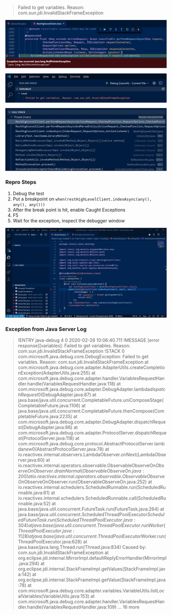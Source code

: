 
>Failed to get variables. Reason: com.sun.jdi.InvalidStackFrameException

![](readme-resources/2020-02-26-09-51-31.png)

![](readme-resources/2020-02-26-09-52-03.png)

![](readme-resources/2020-02-26-09-52-28.png)

### Repro Steps
1. Debug the test
1. Put a breakpoint on `when(restHighLevelClient.indexAsync(any(), any(), any()))`
1. After the break point is hit, enable Caught Exceptions
1. F5
1. Wait for the exception, inspect the debugger window

![](readme-resources/failed-to-get-variables-repro-steps.gif)

### Exception from Java Server Log

>!ENTRY java-debug 4 0 2020-02-26 10:06:40.711
!MESSAGE [error response][variables]: Failed to get variables. Reason: com.sun.jdi.InvalidStackFrameException
!STACK 0
com.microsoft.java.debug.core.DebugException: Failed to get variables. Reason: com.sun.jdi.InvalidStackFrameException
	at com.microsoft.java.debug.core.adapter.AdapterUtils.createCompletionException(AdapterUtils.java:255)
	at com.microsoft.java.debug.core.adapter.handler.VariablesRequestHandler.handle(VariablesRequestHandler.java:118)
	at com.microsoft.java.debug.core.adapter.DebugAdapter.lambda$dispatchRequest$0(DebugAdapter.java:87)
	at java.base/java.util.concurrent.CompletableFuture.uniComposeStage(CompletableFuture.java:1106)
	at java.base/java.util.concurrent.CompletableFuture.thenCompose(CompletableFuture.java:2235)
	at com.microsoft.java.debug.core.adapter.DebugAdapter.dispatchRequest(DebugAdapter.java:86)
	at com.microsoft.java.debug.core.adapter.ProtocolServer.dispatchRequest(ProtocolServer.java:118)
	at com.microsoft.java.debug.core.protocol.AbstractProtocolServer.lambda$new$0(AbstractProtocolServer.java:78)
	at io.reactivex.internal.observers.LambdaObserver.onNext(LambdaObserver.java:60)
	at io.reactivex.internal.operators.observable.ObservableObserveOn$ObserveOnObserver.drainNormal(ObservableObserveOn.java:200)
	at io.reactivex.internal.operators.observable.ObservableObserveOn$ObserveOnObserver.run(ObservableObserveOn.java:252)
	at io.reactivex.internal.schedulers.ScheduledRunnable.run(ScheduledRunnable.java:61)
	at io.reactivex.internal.schedulers.ScheduledRunnable.call(ScheduledRunnable.java:52)
	at java.base/java.util.concurrent.FutureTask.run(FutureTask.java:264)
	at java.base/java.util.concurrent.ScheduledThreadPoolExecutor$ScheduledFutureTask.run(ScheduledThreadPoolExecutor.java:304)
	at java.base/java.util.concurrent.ThreadPoolExecutor.runWorker(ThreadPoolExecutor.java:1128)
	at java.base/java.util.concurrent.ThreadPoolExecutor$Worker.run(ThreadPoolExecutor.java:628)
	at java.base/java.lang.Thread.run(Thread.java:834)
Caused by: com.sun.jdi.InvalidStackFrameException
	at org.eclipse.jdi.internal.MirrorImpl.defaultReplyErrorHandler(MirrorImpl.java:294)
	at org.eclipse.jdi.internal.StackFrameImpl.getValues(StackFrameImpl.java:142)
	at org.eclipse.jdi.internal.StackFrameImpl.getValue(StackFrameImpl.java:78)
	at com.microsoft.java.debug.core.adapter.variables.VariableUtils.listLocalVariables(VariableUtils.java:153)
	at com.microsoft.java.debug.core.adapter.handler.VariablesRequestHandler.handle(VariablesRequestHandler.java:109)
	... 16 more
